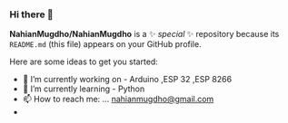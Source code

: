 ### Hi there 👋


**NahianMugdho/NahianMugdho** is a ✨ _special_ ✨ repository because its `README.md` (this file) appears on your GitHub profile.

Here are some ideas to get you started:

- 🔭 I’m currently working on - Arduino ,ESP 32 ,ESP 8266
- 🌱 I’m currently learning  - Python
- 📫 How to reach me: ... nahianmugdho@gmail.com
- 

